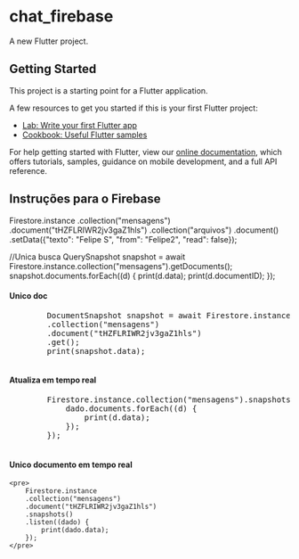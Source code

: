 # chat_firebase

A new Flutter project.

## Getting Started

This project is a starting point for a Flutter application.

A few resources to get you started if this is your first Flutter project:

- [Lab: Write your first Flutter app](https://flutter.dev/docs/get-started/codelab)
- [Cookbook: Useful Flutter samples](https://flutter.dev/docs/cookbook)

For help getting started with Flutter, view our
[online documentation](https://flutter.dev/docs), which offers tutorials,
samples, guidance on mobile development, and a full API reference.

## Instruções para o Firebase

Firestore.instance
.collection("mensagens")
.document("tHZFLRIWR2jv3gaZ1hls")
.collection("arquivos")
.document()
.setData({"texto": "Felipe S", "from": "Felipe2", "read": false});

//Unica busca
QuerySnapshot snapshot =
await Firestore.instance.collection("mensagens").getDocuments();
snapshot.documents.forEach((d) {
print(d.data);
print(d.documentID);
});

  <h4>Unico doc</h4>
    <pre>
        DocumentSnapshot snapshot = await Firestore.instance
        .collection("mensagens")
        .document("tHZFLRIWR2jv3gaZ1hls")
        .get();
        print(snapshot.data);   
    </pre>

<h4>Atualiza em tempo real</h4>
    <pre>
        Firestore.instance.collection("mensagens").snapshots().listen((dado) {
            dado.documents.forEach((d) {
                print(d.data);
            });
        });
    </pre>

<h4>Unico documento em tempo real</h4>

    <pre>
        Firestore.instance
        .collection("mensagens")
        .document("tHZFLRIWR2jv3gaZ1hls")
        .snapshots()
        .listen((dado) {
            print(dado.data);
        });
    </pre>
